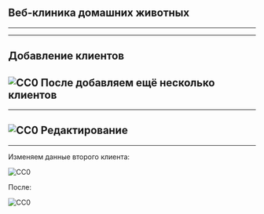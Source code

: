 Веб-клиника домашних животных
------------------------------------
___________________________________
___________________________________

Добавление клиентов
------------------------------------
![CC0](https://github.com/Panchenko-Vlad/java-lessons/blob/master/ClinicWeb_JSP_JSTL/clinic-pet-web/src/main/java/Screenshots/input1.png)
После добавляем ещё несколько клиентов
------------------------------------
___________________________________

![CC0](https://github.com/Panchenko-Vlad/java-lessons/blob/master/ClinicWeb_JSP_JSTL/clinic-pet-web/src/main/java/Screenshots/input2.png)
Редактирование
------------------------------------
___________________________________
Изменяем данные второго клиента:

![CC0](https://github.com/Panchenko-Vlad/java-lessons/blob/master/ClinicWeb_JSP_JSTL/clinic-pet-web/src/main/java/Screenshots/edit1.png)

После: 

![CC0](https://github.com/Panchenko-Vlad/java-lessons/blob/master/ClinicWeb_JSP_JSTL/clinic-pet-web/src/main/java/Screenshots/edit2.png)
